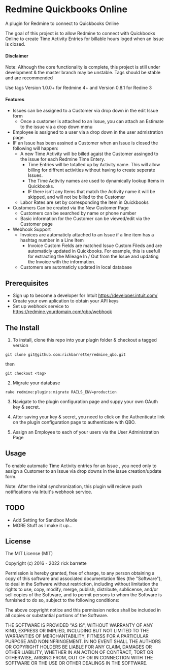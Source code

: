 # Redmine Quickbooks Online

A plugin for Redmine to connect to Quickbooks Online

The goal of this project is to allow Redmine to connect with Quickbooks Online to create Time Activity Entries for billable hours loged when an Issue is closed.

#### Disclaimer

Note: Although the core functionality is complete, this project is still under development & the master branch may be unstable. Tags should be stable and are recommended

Use tags Version 1.0.0+ for Redmine 4+ and Version 0.8.1 for Redine 3

#### Features
* Issues can be assigned to a Customer via drop down in the edit Issue form
  - Once a customer is attached to an Issue, you can attach an Estimate to the issue via a drop down menu
* Employee is assigned to a user via a drop down in the user admistration page.
* IF an Issue has been assined a Customer when an Issue is closed the following will happen:
  - A new Time Activity will be billed agaist the Customer assinged to the issue for each Redmine Time Entery. 
    + Time Entries will be totalled up by Activity name. This will allow billing for diffrent activities without having to create seperate Issues.
    + The Time Activity names are used to dynamically lookup Items in Quickbooks.
    + IF there isn't any Items that match the Activity name it will be skipped, and will not be billed to the Customer 
  - Labor Rates are set by corresponding the Item in Quickbooks
* Customers Can be created via the New Customer Page
  - Customers can be searched by name or phone number
  - Basic information for the Customer can be viewed/edit via the Customer page
* Webhook Support
  - Invoices are automaticly attached to an Issue if a line item has a hashtag number in a Line Item
    + Invoice Custom Fields are matched Issue Custom Fileds and are automaticly updated in Quickbooks. For example, this is usefull for extracting the Mileage In / Out from the Issue and updating the Invoice with the information.
  - Customers are automaticly updated in local database

## Prerequisites

* Sign up to become a developer for Intuit https://developer.intuit.com/
* Create your own aplication to obtain your API keys
* Set up webhook service to https://redmine.yourdomain.com/qbo/webhook

## The Install

1. To install, clone this repo into your plugin folder & checkout a tagged version

  `git clone git@github.com:rickbarrette/redmine_qbo.git` 
  
  then
  
  `git checkout <tag>`
  
2. Migrate your database

  `rake redmine:plugins:migrate RAILS_ENV=production`
  
3. Navigate to the plugin configuration page and suppy your own OAuth key & secret. 

4. After saving your key & secret, you need to click on the Authenticate link on the plugin configuration page to authenticate with QBO.

5. Assign an Employee to each of your users via the User Administration Page

## Usage

  To enable automatic Time Activity entries for an Issue , you need only to assign a Customer to an Issue via drop downs in the issue creation/update form.

Note: After the inital synchronization, this plugin will recieve push notifications via Intuit's webhook service.

## TODO
  * Add Setting for Sandbox Mode
  * MORE Stuff as I make it up...

## License

The MIT License (MIT)

Copyright (c) 2016 - 2022 rick barrette

Permission is hereby granted, free of charge, to any person obtaining a copy of this software and associated documentation files (the "Software"), to deal in the Software without restriction, including without limitation the rights to use, copy, modify, merge, publish, distribute, sublicense, and/or sell copies of the Software, and to permit persons to whom the Software is furnished to do so, subject to the following conditions:

The above copyright notice and this permission notice shall be included in all copies or substantial portions of the Software.

THE SOFTWARE IS PROVIDED "AS IS", WITHOUT WARRANTY OF ANY KIND, EXPRESS OR IMPLIED, INCLUDING BUT NOT LIMITED TO THE WARRANTIES OF MERCHANTABILITY, FITNESS FOR A PARTICULAR PURPOSE AND NONINFRINGEMENT. IN NO EVENT SHALL THE AUTHORS OR COPYRIGHT HOLDERS BE LIABLE FOR ANY CLAIM, DAMAGES OR OTHER LIABILITY, WHETHER IN AN ACTION OF CONTRACT, TORT OR OTHERWISE, ARISING FROM, OUT OF OR IN CONNECTION WITH THE SOFTWARE OR THE USE OR OTHER DEALINGS IN THE SOFTWARE.
